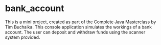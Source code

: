 # bank_account
This is a mini project, created as part of the Complete Java Masterclass by Tim Buchalka. This console application simulates the workings of a bank account. The user can deposit and withdraw funds using the scanner system provided.
